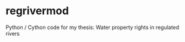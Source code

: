 regrivermod
===========

Python / Cython code for my thesis: Water property rights in regulated rivers
